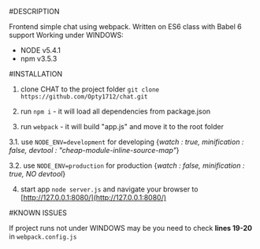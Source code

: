 #DESCRIPTION

Frontend simple chat using webpack. Written on ES6 class with Babel 6 support
Working under WINDOWS:
* NODE v5.4.1
* npm v3.5.3




#INSTALLATION

1. clone CHAT to the project folder `git clone https://github.com/Opty1712/chat.git`

2. run `npm i` - it will load all dependencies from package.json

3. run `webpack` - it will build "app.js" and move it to the root folder

  3.1. use `NODE_ENV=development` for developing {*watch : true, minification : false, devtool : "cheap-module-inline-source-map"*}

  3.2. use `NODE_ENV=production` for production {*watch : false, minification : true, NO devtool*}

4. start app `node server.js` and navigate your browser to [http://127.0.0.1:8080/](http://127.0.0.1:8080/)



#KNOWN ISSUES

If project runs not under WINDOWS may be you need to check **lines 19-20** in `webpack.config.js`
